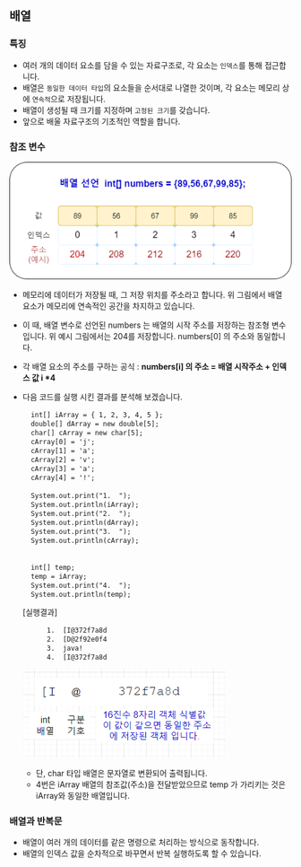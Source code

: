## 배열

### 특징

* 여러 개의 데이터 요소를 담을 수 있는 자료구조로, 각 요소는 `인덱스`를 통해 접근합니다. 
* 배열은 `동일한 데이터 타입`의 요소들을 순서대로 나열한 것이며, 각 요소는 메모리 상에 `연속적`으로 저장됩니다.
* 배열이 생성될 때 크기를 지정하며 `고정된 크기`를 갖습니다.
* 앞으로 배울 자료구조의 기초적인 역할을 합니다.

### 참조 변수

![Alt text](./images/array.png)

* 메모리에 데이터가 저장될 때, 그 저장 위치를 주소라고 합니다. 위 그림에서 배열 요소가 메모리에 연속적인 공간을 차지하고 있습니다.
* 이 때, 배열 변수로 선언된 numbers 는 배열의 시작 주소를 저장하는  참조형 변수입니다. 위 예시 그림에서는 204를 저장합니다. numbers[0] 의 주소와 동일합니다.
* 각 배열 요소의 주소를 구하는 공식 : <strong>numbers[i] 의 주소 = 배열 시작주소 + 인덱스 값 i *4 </strong>

* 다음 코드를 실행 시킨 결과를 분석해 보겠습니다.

        int[] iArray = { 1, 2, 3, 4, 5 };
        double[] dArray = new double[5];
        char[] cArray = new char[5];
        cArray[0] = 'j';
        cArray[1] = 'a';
        cArray[2] = 'v';    
        cArray[3] = 'a';
        cArray[4] = '!';

        System.out.print("1.  ");
        System.out.println(iArray);
        System.out.print("2.  ");
        System.out.println(dArray);
        System.out.print("3.  ");
        System.out.println(cArray);
        
        
        int[] temp;
        temp = iArray;
        System.out.print("4.  ");
        System.out.println(temp);

    [실행결과]

            1.  [I@372f7a8d
            2.  [D@2f92e0f4
            3.  java!
            4.  [I@372f7a8d

     ![Alt text](./images/20240103_200131.png)
    
     - 단, char 타입 배열은 문자열로 변환되어 출력됩니다.
     - 4번은 iArray 배열의 참조값(주소)을 전달받았으므로 temp 가 가리키는 것은 iArray와 동일한 배열입니다.

### 배열과 반복문

* 배열이 여러 개의 데이터를 같은 명령으로 처리하는 방식으로 동작합니다.
* 배열의 인덱스 값을 순차적으로 바꾸면서 반복 실행하도록 할 수 있습니다.     






